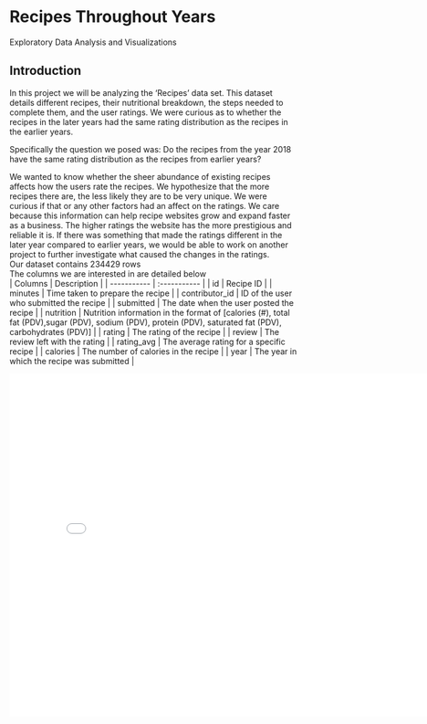 # Recipes Throughout Years
Exploratory Data Analysis and Visualizations
<br>

## Introduction

In this project we will be analyzing the ‘Recipes’ data set. This dataset details different recipes, their nutritional breakdown, the steps needed to complete them, and the user ratings. We were curious as to whether the recipes in the later years had the same rating distribution as the recipes in the earlier years.

Specifically the question we posed was: Do the recipes from the year 2018 have the same rating distribution as the recipes from earlier years?

We wanted to know whether the sheer abundance of existing recipes affects how the users rate the recipes. We hypothesize that the more recipes there are, the less likely they are to be very unique. We were curious if that or any other factors had an affect on the ratings. We care because this information can help recipe websites grow and expand faster as a business. The higher ratings the website has the more prestigious and reliable it is. If there was something that made the ratings different in the later year compared to earlier years, we would be able to work on another project to further investigate what caused the changes in the ratings.
<br>
Our dataset contains 234429 rows
<br>
The columns we are interested in are detailed below
<br>
| Columns      | Description |
| ----------- | :----------- |
| id      | Recipe ID       |
| minutes   | Time taken to prepare the recipe        |
| contributor_id   | ID of the user who submitted the recipe        |
| submitted   | The date when the user posted the recipe        |
| nutrition   | Nutrition information in the format of [calories (#), total fat (PDV),sugar (PDV), sodium (PDV), protein (PDV), saturated fat (PDV), carbohydrates (PDV)]        |
| rating   | The rating of the recipe        |
| review   | The review left with the rating        |
| rating_avg   | The average rating for a specific recipe        |
| calories   | The number of calories in the recipe       |
| year   | The year in which the recipe was submitted        |
<iframe src="assets/calories-and-year.html" width=800 height=600 frameBorder=0></iframe>
